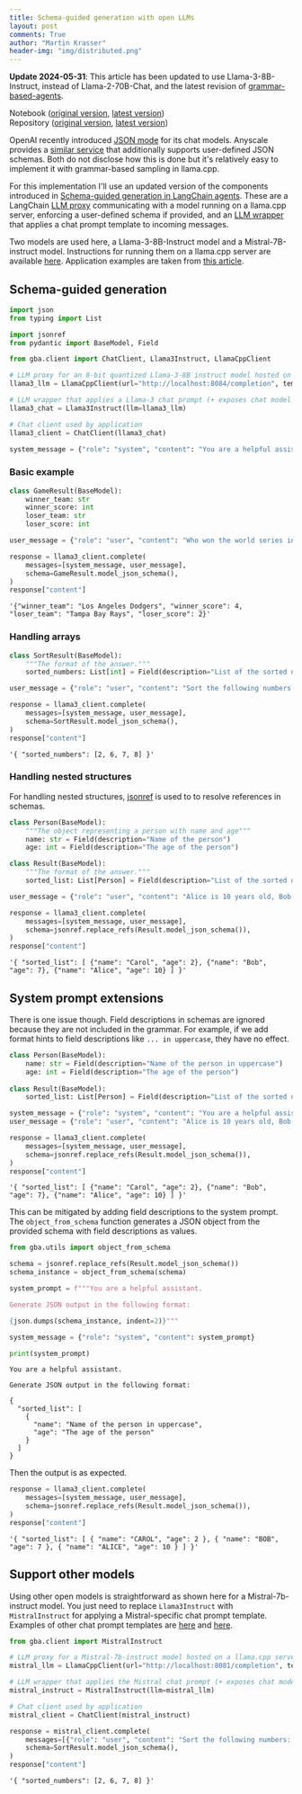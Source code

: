 ```yaml
---
title: Schema-guided generation with open LLMs
layout: post
comments: True
author: "Martin Krasser"
header-img: "img/distributed.png"
---
```


**Update 2024-05-31**: This article has been updated to use Llama-3-8B-Instruct, instead of Llama-2-70B-Chat, and the latest revision of [grammar-based-agents](https://github.com/krasserm/grammar-based-agents).

Notebook ([original version](https://github.com/krasserm/grammar-based-agents/blob/wip-article-2/example_json.ipynb), [latest version](https://github.com/krasserm/grammar-based-agents/blob/master/json_mode.ipynb))  
Repository ([original version](https://github.com/krasserm/grammar-based-agents/tree/wip-article-2), [latest version](https://github.com/krasserm/grammar-based-agents/tree/master))

OpenAI recently introduced [JSON mode](https://platform.openai.com/docs/guides/text-generation/json-mode) for its chat models. Anyscale provides a [similar service](https://www.anyscale.com/blog/anyscale-endpoints-json-mode-and-function-calling-features) that additionally supports user-defined JSON schemas. Both do not disclose how this is done but it's relatively easy to implement it with grammar-based sampling in llama.cpp.

For this implementation I'll use an updated version of the components introduced in [Schema-guided generation in LangChain agents](/2023/12/10/grammar-based-agents/). These are a LangChain [LLM proxy](https://github.com/krasserm/grammar-based-agents/blob/master/gba/client/llamacpp.py) communicating with a model running on a llama.cpp server, enforcing a user-defined schema if provided, and an [LLM wrapper](https://github.com/krasserm/grammar-based-agents/blob/master/gba/client/chat.py) that applies a chat prompt template to incoming messages.

Two models are used here, a Llama-3-8B-Instruct model and a Mistral-7B-instruct model. Instructions for running them on a llama.cpp server are available [here](https://github.com/krasserm/grammar-based-agents/blob/master/README.md#getting-started). Application examples are taken from [this article](https://www.anyscale.com/blog/anyscale-endpoints-json-mode-and-function-calling-features).

## Schema-guided generation


```python
import json
from typing import List

import jsonref
from pydantic import BaseModel, Field

from gba.client import ChatClient, Llama3Instruct, LlamaCppClient

# LLM proxy for an 8-bit quantized Llama-3-8B instruct model hosted on a llama.cpp server
llama3_llm = LlamaCppClient(url="http://localhost:8084/completion", temperature=-1)

# LLM wrapper that applies a Llama-3 chat prompt (+ exposes chat model interface)
llama3_chat = Llama3Instruct(llm=llama3_llm)

# Chat client used by application
llama3_client = ChatClient(llama3_chat)
```


```python
system_message = {"role": "system", "content": "You are a helpful assistant."}
```

### Basic example


```python
class GameResult(BaseModel):
    winner_team: str
    winner_score: int
    loser_team: str
    loser_score: int

user_message = {"role": "user", "content": "Who won the world series in 2020?"}

response = llama3_client.complete(
    messages=[system_message, user_message],
    schema=GameResult.model_json_schema(),
)
response["content"]
```




    '{"winner_team": "Los Angeles Dodgers", "winner_score": 4, "loser_team": "Tampa Bay Rays", "loser_score": 2}'



### Handling arrays


```python
class SortResult(BaseModel):
    """The format of the answer."""
    sorted_numbers: List[int] = Field(description="List of the sorted numbers")

user_message = {"role": "user", "content": "Sort the following numbers: 2, 8, 6, 7"}

response = llama3_client.complete(
    messages=[system_message, user_message],
    schema=SortResult.model_json_schema(),
)
response["content"]
```




    '{ "sorted_numbers": [2, 6, 7, 8] }'



### Handling nested structures

For handling nested structures, [jsonref](https://github.com/gazpachoking/jsonref) is used to to resolve references in schemas.


```python
class Person(BaseModel):
    """The object representing a person with name and age"""
    name: str = Field(description="Name of the person")
    age: int = Field(description="The age of the person")

class Result(BaseModel):
    """The format of the answer."""
    sorted_list: List[Person] = Field(description="List of the sorted objects")

user_message = {"role": "user", "content": "Alice is 10 years old, Bob is 7 and Carol is 2. Sort them by age in ascending order."}

response = llama3_client.complete(
    messages=[system_message, user_message],
    schema=jsonref.replace_refs(Result.model_json_schema()),
)
response["content"]
```




    '{ "sorted_list": [ {"name": "Carol", "age": 2}, {"name": "Bob", "age": 7}, {"name": "Alice", "age": 10} ] }'



## System prompt extensions

There is one issue though. Field descriptions in schemas are ignored because they are not included in the grammar. For example, if we add format hints to field descriptions like `... in uppercase`, they have no effect.


```python
class Person(BaseModel):
    name: str = Field(description="Name of the person in uppercase")
    age: int = Field(description="The age of the person")
    
class Result(BaseModel):
    sorted_list: List[Person] = Field(description="List of the sorted objects")

system_message = {"role": "system", "content": "You are a helpful assistant."}
user_message = {"role": "user", "content": "Alice is 10 years old, Bob is 7 and Carol is 2. Sort them by age in ascending order."}

response = llama3_client.complete(
    messages=[system_message, user_message],
    schema=jsonref.replace_refs(Result.model_json_schema()),
)
response["content"]
```




    '{ "sorted_list": [ {"name": "Carol", "age": 2}, {"name": "Bob", "age": 7}, {"name": "Alice", "age": 10} ] }'



This can be mitigated by adding field descriptions to the system prompt. The `object_from_schema` function generates a JSON object from the provided schema with field descriptions as values.


```python
from gba.utils import object_from_schema

schema = jsonref.replace_refs(Result.model_json_schema())
schema_instance = object_from_schema(schema)

system_prompt = f"""You are a helpful assistant. 

Generate JSON output in the following format:

{json.dumps(schema_instance, indent=2)}"""

system_message = {"role": "system", "content": system_prompt}

print(system_prompt)
```

    You are a helpful assistant. 
    
    Generate JSON output in the following format:
    
    {
      "sorted_list": [
        {
          "name": "Name of the person in uppercase",
          "age": "The age of the person"
        }
      ]
    }


Then the output is as expected.


```python
response = llama3_client.complete(
    messages=[system_message, user_message],
    schema=jsonref.replace_refs(Result.model_json_schema()),
)
response["content"]
```




    '{ "sorted_list": [ { "name": "CAROL", "age": 2 }, { "name": "BOB", "age": 7 }, { "name": "ALICE", "age": 10 } ] }'



## Support other models

Using other open models is straightforward as shown here for a Mistral-7b-instruct model. You just need to replace `Llama3Instruct` with `MistralInstruct` for applying a Mistral-specific chat prompt template. Examples of other chat prompt templates are [here](https://github.com/langchain-ai/langchain/pull/8295#issuecomment-1668988543) and [here](https://github.com/langchain-ai/langchain/pull/8295#issuecomment-1811914445).


```python
from gba.client import MistralInstruct

# LLM proxy for a Mistral-7b-instruct model hosted on a llama.cpp server
mistral_llm = LlamaCppClient(url="http://localhost:8081/completion", temperature=-1)

# LLM wrapper that applies the Mistral chat prompt (+ exposes chat model interface)
mistral_instruct = MistralInstruct(llm=mistral_llm)

# Chat client used by application
mistral_client = ChatClient(mistral_instruct)

response = mistral_client.complete(
    messages=[{"role": "user", "content": "Sort the following numbers: 2, 8, 6, 7"}],
    schema=SortResult.model_json_schema(),
)
response["content"]
```




    '{ "sorted_numbers": [2, 6, 7, 8] }'
